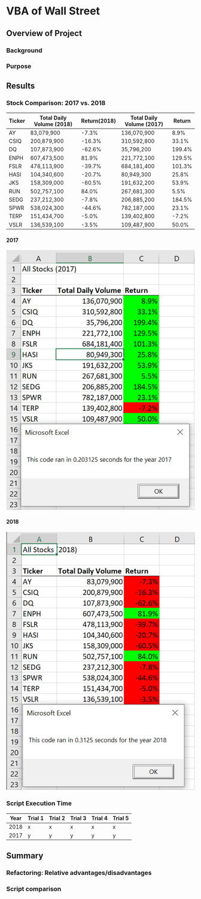 # VBA of Wall Street

## Overview of Project

### Background

### Purpose

## Results

### Stock Comparison: 2017 vs. 2018
| Ticker | Total Daily Volume (2018) | Return(2018) | Total Daily Volume (2017) | Return |
| ----- | ----- | ----- | ----- | ----- |
| AY | 83,079,900 | -7.3% | 136,070,900 | 8.9% |
| CSIQ | 200,879,900 | -16.3% | 310,592,800 | 33.1% |
| DQ | 107,873,900 | -62.6% | 35,796,200 | 199.4% |
| ENPH | 607,473,500 | 81.9% | 221,772,100 | 129.5% |
| FSLR | 478,113,900 | -39.7% | 684,181,400 | 101.3% |
| HASI | 104,340,600 | -20.7% | 80,949,300 | 25.8% |
| JKS | 158,309,000 | -60.5% | 191,632,200 | 53.9% |
| RUN | 502,757,100 | 84.0% | 267,681,300 | 5.5% |
| SEDG | 237,212,300 | -7.8% | 206,885,200 | 184.5% |
| SPWR | 538,024,300 | -44.6% | 782,187,000 | 23.1% |
| TERP | 151,434,700 | -5.0% | 139,402,800 | -7.2% |
| VSLR | 136,539,100 | -3.5% | 109,487,900 | 50.0% |

#### 2017
<img src="https://github.com/gh-mrmoore/DataAnalytics/blob/main/Challenges/Challenge02/Resources/VBA_Challenge_2017.png" alt="" />

#### 2018
<img src="https://github.com/gh-mrmoore/DataAnalytics/blob/main/Challenges/Challenge02/Resources/VBA_Challenge_2018.png" alt="" />

### Script Execution Time
| Year | Trial 1 | Trial 2 | Trial 3 | Trial 4 | Trial 5 |
| ----- | ----- | ----- | ----- | ----- | ----- |
| 2018 | x | x | x | x | x |
| 2017 | y | y | y | y | y |

## Summary

### Refactoring: Relative advantages/disadvantages

### Script comparison
